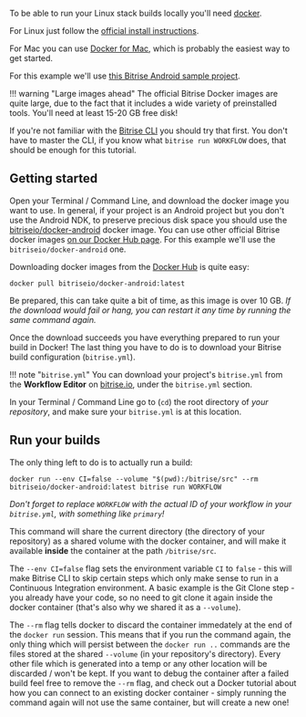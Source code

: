 To be able to run your Linux stack builds locally you'll need [docker](https://www.docker.com/).

For Linux just follow the [official install instructions](https://docs.docker.com/engine/installation/linux/).

For Mac you can use [Docker for Mac](https://www.docker.com/products/docker#/mac),
which is probably the easiest way to get started.

For this example we'll use [this Bitrise Android sample project](https://github.com/bitrise-samples/sample-apps-android-sdk22).

!!! warning "Large images ahead"
    The official Bitrise Docker images are quite large, due to the fact that it includes
    a wide variety of preinstalled tools. You'll need at least 15-20 GB free disk!

If you're not familiar with the [Bitrise CLI](https://www.bitrise.io/cli)
you should try that first. You don't have to master the CLI,
if you know what `bitrise run WORKFLOW` does, that should be enough for this tutorial.


## Getting started

Open your Terminal / Command Line, and download the docker image you want to use.
In general, if your project is an Android project but you don't use the Android NDK,
to preserve precious disk space you should use the
[bitriseio/docker-android](https://hub.docker.com/r/bitriseio/docker-android/) docker image.
You can use other official Bitrise docker images [on our Docker Hub page](https://hub.docker.com/u/bitriseio/).
For this example we'll use the `bitriseio/docker-android` one.

Downloading docker images from the [Docker Hub](https://hub.docker.com) is quite easy:

```
docker pull bitriseio/docker-android:latest
```

Be prepared, this can take quite a bit of time, as this image is over 10 GB.
_If the download would fail or hang, you can restart it any time by running
the same command again._

Once the download succeeds you have everything prepared to run your build
in Docker! The last thing you have to do is to download your Bitrise build
configuration (`bitrise.yml`).

!!! note "`bitrise.yml`"
    You can download your project's `bitrise.yml` from the __Workflow Editor__
    on [bitrise.io](https://www.bitrise.io), under the `bitrise.yml` section.

In your Terminal / Command Line go to (`cd`) the root directory
of _your repository_, and make sure your `bitrise.yml` is at this location.


## Run your builds

The only thing left to do is to actually run a build:

```
docker run --env CI=false --volume "$(pwd):/bitrise/src" --rm bitriseio/docker-android:latest bitrise run WORKFLOW
```

_Don't forget to replace `WORKFLOW` with the actual ID of your workflow in your `bitrise.yml`,
with something like `primary`!_

This command will share the current directory (the directory of your repository)
as a shared volume with the docker container, and will make it available __inside__ the
container at the path `/bitrise/src`.

The `--env CI=false` flag sets the environment variable `CI` to `false` - this will
make Bitrise CLI to skip certain steps which only make sense to run in a Continuous Integration
environment. A basic example is the Git Clone step - you already have your code, so
no need to git clone it again inside the docker container (that's also why we
shared it as a `--volume`).

The `--rm` flag tells docker to discard the container immedately at the end of the `docker run`
session. This means that if you run the command again, the only thing which will
persist between the `docker run ..` commands are the files stored at the shared `--volume`
(in your repository's directory). Every other file which is generated into a temp
or any other location will be discarded / won't be kept. If you want to
debug the container after a failed build feel free to remove the `--rm` flag,
and check out a Docker tutorial about how you can connect to an existing
docker container - simply running the command again will not use the same container,
but will create a new one!
